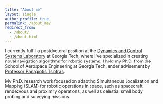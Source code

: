 ```yaml
---
title: "About me"
layout: single
author_profile: true
permalink: /about_me/
redirect_from: 
  - /about/
  - /about.html
---
```


I currently fulfill a postdoctoral position at the [Dynamics and Control Systems Laboratory](http://dcsl.gatech.edu/) at Georgia Tech, where I've specialized in creating novel navigation algorithms for robotic systems.
I hold my Ph.D. from the School of Aerospace Engineering at Georgia Tech, under advisement by [Professor Panagiotis Tsiotras](http://dcsl.gatech.edu/tsiotras.html).

My Ph.D. research work focused on adapting Simultaneous Localization and Mapping (SLAM) for robotic operations in space, such as spacecraft rendezvous and proximity operations, as well as celestial small body probing and surveying missions.